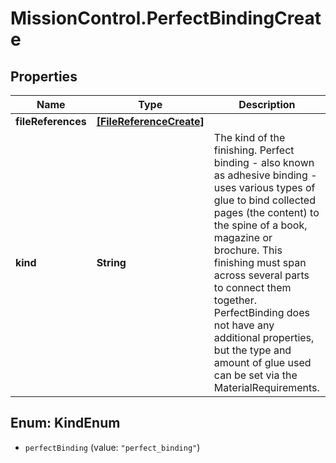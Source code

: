 # MissionControl.PerfectBindingCreate

## Properties
Name | Type | Description | Notes
------------ | ------------- | ------------- | -------------
**fileReferences** | [**[FileReferenceCreate]**](FileReferenceCreate.md) |  | [optional] 
**kind** | **String** | The kind of the finishing. Perfect binding - also known as adhesive binding - uses various types of glue to bind collected pages (the content) to the spine of a book, magazine or brochure. This finishing must span across several parts to connect them together. PerfectBinding does not have any additional properties, but the type and amount of glue used can be set via the MaterialRequirements. | [optional] 

<a name="KindEnum"></a>
## Enum: KindEnum

* `perfectBinding` (value: `"perfect_binding"`)

